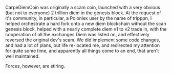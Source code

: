 CarpeDiemCoin was originally a scam coin, launched with a very obvious (but not to everyone) 2 trillion diem in the genesis block. At the request of it's community, in particular, a Poloniex user by the name of tripppn, I helped orchestrate a hard fork onto a new diem blockchain without the scan genesis block, helped with a nearly complete diem v1 to v2 trade in, with the cooperation of all the exchanges Diem was listed on, and effectively reversed the original dev's scam. We did implement some code changes, and had a lot of plans, but life re-located me, and redirected my attention for quite some time, and apparently all things come to an end, that aren't well maintained.

Forces, however, are stiring. 

